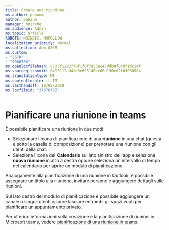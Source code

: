 ```yaml
---
title: Creare una riunione
ms.author: pebaum
author: pebaum
manager: mnirkhe
ms.audience: Admin
ms.topic: article
ROBOTS: NOINDEX, NOFOLLOW
localization_priority: Normal
ms.collection: Adm_O365
ms.custom:
- "2678"
- "9000736"
ms.openlocfilehash: 0775f12d3778f1f6f7a53ec47ddb8f0cd71dc1af
ms.sourcegitcommit: 0495112ad4fd0e695140ec66d190e62f03030584
ms.translationtype: MT
ms.contentlocale: it-IT
ms.lasthandoff: 10/02/2019
ms.locfileid: "37376703"
---
```

# <a name="schedule-a-meeting-in-teams"></a>Pianificare una riunione in teams

È possibile pianificare una riunione in due modi: 

- Selezionare l'icona di pianificazione di una **riunione** in una chat (questa è sotto la casella di composizione) per prenotare una riunione con gli utenti della chat.
- Seleziona l'icona del **Calendario** sul lato sinistro dell'app e seleziona **nuova riunione** in alto a destra oppure seleziona un intervallo di tempo nel calendario per aprire un modulo di pianificazione.

Analogamente alla pianificazione di una riunione in Outlook, è possibile assegnare un titolo alla riunione, invitare persone e aggiungere dettagli sulle riunioni.

Sul lato destro del modulo di pianificazione è possibile aggiungere un canale o singoli utenti oppure lasciare entrambi gli spazi vuoti per pianificare un appuntamento privato.

Per ulteriori informazioni sulla creazione e la pianificazione di riunioni in Microsoft teams, vedere [pianificazione di una riunione in teams](https://support.office.com/article/Schedule-a-meeting-in-Teams-943507a9-8583-4c58-b5d2-8ec8265e04e5).